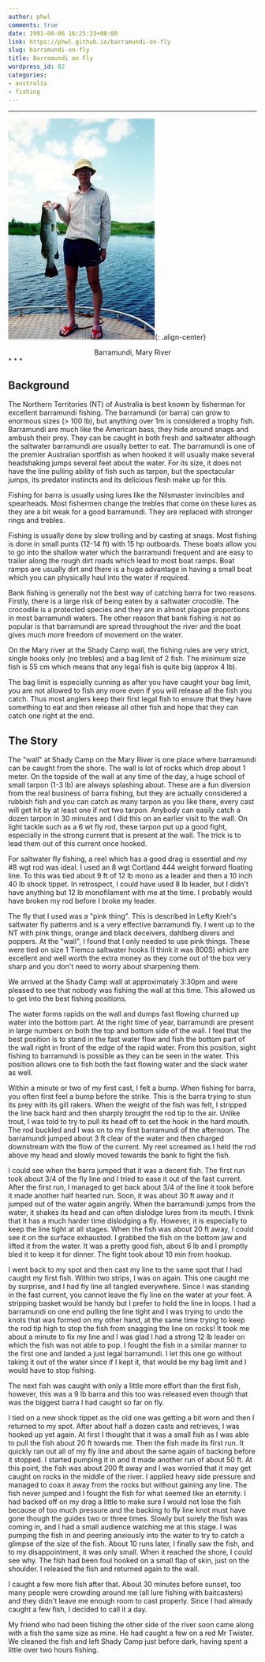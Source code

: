 ```yaml
---
author: phwl
comments: true
date: 1991-08-06 16:25:23+00:00
link: https://phwl.github.io/barramundi-on-fly
slug: barramundi-on-fly
title: Barramundi on Fly
wordpress_id: 82
categories:
- australia
- fishing
---
```


* * *


![Barramundi](/assets/images/1991/08/plbarra1.jpg){: .align-center}
<figcaption style="text-align:center">
Barramundi, Mary River
</figcaption>
* * *



<!-- more -->


## Background


The Northern Territories (NT) of Australia is best known by fisherman for excellent barramundi fishing. The barramundi (or barra) can grow to enormous sizes (> 100 lb), but anything over 1m is considered a trophy fish. Barramundi are much like the American bass, they hide around snags and ambush their prey. They can be caught in both fresh and saltwater although the saltwater barramundi are usually better to eat. The barramundi is one of the premier Australian sportfish as when hooked it will usually make several headshaking jumps several feet about the water. For its size, it does not have the line pulling ability of fish such as tarpon, but the spectacular jumps, its predator instincts and its delicious flesh make up for this.

Fishing for barra is usually using lures like the Nilsmaster invincibles and spearheads. Most fishermen change the trebles that come on these lures as they are a bit weak for a good barramundi. They are replaced with stronger rings and trebles.

Fishing is usually done by slow trolling and by casting at snags. Most fishing is done in small punts (12-14 ft) with 15 hp outboards. These boats allow you to go into the shallow water which the barramundi frequent and are easy to trailer along the rough dirt roads which lead to most boat ramps. Boat ramps are usually dirt and there is a huge advantage in having a small boat which you can physically haul into the water if required.

Bank fishing is generally not the best way of catching barra for two reasons. Firstly, there is a large risk of being eaten by a saltwater crocodile. The crocodile is a protected species and they are in almost plague proportions in most barramundi waters. The other reason that bank fishing is not as popular is that barramundi are spread throughout the river and the boat gives much more freedom of movement on the water.

On the Mary river at the Shady Camp wall, the fishing rules are very strict, single hooks only (no trebles) and a bag limit of 2 fish. The minimum size fish is 55 cm which means that any legal fish is quite big (approx 4 lb).

The bag limit is especially cunning as after you have caught your bag limit, you are not allowed to fish any more even if you will release all the fish you catch. Thus most anglers keep their first legal fish to ensure that they have something to eat and then release all other fish and hope that they can catch one right at the end.


## The Story


The "wall" at Shady Camp on the Mary River is one place where barramundi can be caught from the shore. The wall is lot of rocks which drop about 1 meter. On the topside of the wall at any time of the day, a huge school of small tarpon (1-3 lb) are always splashing about. These are a fun diversion from the real business of barra fishing, but they are actually considered a rubbish fish and you can catch as many tarpon as you like there, every cast will get hit by at least one if not two tarpon. Anybody can easily catch a dozen tarpon in 30 minutes and I did this on an earlier visit to the wall. On light tackle such as a 6 wt fly rod, these tarpon put up a good fight, especially in the strong current that is present at the wall. The trick is to lead them out of this current once hooked.

For saltwater fly fishing, a reel which has a good drag is essential and my #8 wgt rod was ideal. I used an 8 wgt Cortland 444 weight forward floating line. To this was tied about 9 ft of 12 lb mono as a leader and then a 10 inch 40 lb shock tippet. In retrospect, I could have used 8 lb leader, but I didn't have anything but 12 lb monofilament with me at the time. I probably would have broken my rod before I broke my leader.

The fly that I used was a "pink thing". This is described in Lefty Kreh's saltwater fly patterns and is a very effective barramundi fly. I went up to the NT with pink things, orange and black deceivers, dahlberg divers and poppers. At the "wall", I found that I only needed to use pink things. These were tied on size 1 Tiemco saltwater hooks (I think it was 800S) which are excellent and well worth the extra money as they come out of the box very sharp and you don't need to worry
about sharpening them.

We arrived at the Shady Camp wall at approximately 3:30pm and were pleased to see that nobody was fishing the wall at this time. This allowed us to get into the best fishing positions.

The water forms rapids on the wall and dumps fast flowing churned up water into the bottom part. At the right time of year, barramundi are present in large numbers on both the top and bottom side of the wall. I feel that the best position is to stand in the fast water flow and fish the bottom part of the wall right in front of the edge of the rapid water. From this position, sight fishing to barramundi is possible as they can be seen in the water. This position allows one to fish both the fast flowing water and the slack water as well.

Within a minute or two of my first cast, I felt a bump. When fishing for barra, you often first feel a bump before the strike. This is the barra trying to stun its prey with its gill rakers. When the weight of the fish was felt, I stripped the line back hard and then sharply brought the rod tip to the air. Unlike trout, I was told to try to pull its head off to set the hook in the hard mouth. The rod buckled and I was on to my first barramundi of the afternoon. The barramundi jumped about 3 ft clear of the water and then charged downstream with the flow of the current. My reel screamed as I held the rod above my head and slowly moved towards the bank to fight the fish.

I could see when the barra jumped that it was a decent fish. The first run took about 3/4 of the fly line and I tried to ease it out of the fast current. After the first run, I managed to get back about 3/4 of the line it took before it made another half hearted run. Soon, it was about 30 ft away and it jumped out of the water again angrily. When the barramundi jumps from the water, it shakes its head and can often dislodge lures from its mouth. I think that it has a much harder time dislodging a fly. However, it is especially to keep the line tight at all stages. When the fish was about 20 ft away, I could see it on the surface exhausted. I grabbed the fish on the bottom jaw and lifted it from the water. It was a pretty good fish, about 6 lb and I promptly bled it to keep it for dinner. The fight took about 10 min from hookup.

I went back to my spot and then cast my line to the same spot that I had caught my first fish. Within two strips, I was on again. This one caught me by surprise, and I had fly line all tangled everywhere. Since I was standing in the fast current, you cannot leave the fly line on the water at your feet. A stripping basket would be handy but I prefer to hold the line in loops. I had a barramundi on one end pulling the line tight and I was trying to undo the knots that was formed on my other hand, at the same time trying to keep the rod tip high to stop the fish from snagging the line on rocks! It took me about a minute to fix my line and I was glad I had a strong 12 lb leader on which the fish was not able to pop. I fought the fish in a similar manner to the first one and landed a just legal barramundi. I let this one go without taking it out of the water since if I kept it, that would be my bag limit and I would have to stop fishing.

The next fish was caught with only a little more effort than the first fish, however, this was a 9 lb barra and this too was released even though that was the biggest barra I had caught so far on fly.

I tied on a new shock tippet as the old one was getting a bit worn and then I returned to my spot. After about half a dozen casts and retrieves, I was hooked up yet again. At first I thought that it was a small fish as I was able to pull the fish about 20 ft towards me. Then the fish made its first run. It quickly ran out all of my fly line and about the same again of backing before it stopped. I started pumping it in and it made another run of about 50 ft. At this point, the fish was about 200 ft away and I was worried that it may get caught on rocks in the middle of the river. I applied heavy side pressure and managed to coax it away from the rocks but without gaining any line. The fish never jumped and I fought the fish for what seemed like an eternity. I had backed off on my drag a little to make sure I would not lose the fish because of too much pressure and the backing to fly line knot must have gone though the guides two or three times. Slowly but surely the fish was coming in, and I had a small audience watching me at this stage. I was pumping the fish in and peering anxiously into the water to try to catch a glimpse of the size of the fish. About 10 runs later, I finally saw the fish, and to my disappointment, it was only small. When it reached the shore, I could see why. The fish had been foul hooked on a small flap of skin, just on the shoulder. I released the fish and returned again to the wall.

I caught a few more fish after that. About 30 minutes before sunset, too many people were crowding around me (all lure fishing with baitcasters) and they didn't leave me enough room to cast properly. Since I had already caught a few fish, I decided to call it a day.

My friend who had been fishing the other side of the river soon came along with a fish the same size as mine. He had caught a few on a red Mr Twister. We cleaned the fish and left Shady Camp just before dark, having spent a little over two hours fishing.
